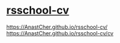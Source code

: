 # [rsschool-cv](https://AnastCher.github.io/rsschool-cv/cv)
https://AnastCher.github.io/rsschool-cv/
https://AnastCher.github.io/rsschool-cv/cv
